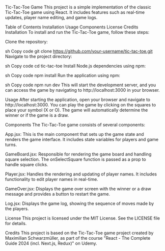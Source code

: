 Tic-Tac-Toe Game
This project is a simple implementation of the classic Tic-Tac-Toe game using React. It includes features such as real-time updates, player name editing, and game logs.

Table of Contents
Installation
Usage
Components
License
Credits
Installation
To install and run the Tic-Tac-Toe game, follow these steps:

Clone the repository:

sh
Copy code
git clone https://github.com/your-username/tic-tac-toe.git
Navigate to the project directory:

sh
Copy code
cd tic-tac-toe
Install Node.js dependencies using npm:

sh
Copy code
npm install
Run the application using npm:

sh
Copy code
npm run dev
This will start the development server, and you can access the game by navigating to http://localhost:3000 in your browser.

Usage
After starting the application, open your browser and navigate to http://localhost:3000. You can play the game by clicking on the squares to place your symbol (X or O). The game will automatically determine the winner or if the game is a draw.

Components
The Tic-Tac-Toe game consists of several components:

App.jsx: This is the main component that sets up the game state and renders the game interface. It includes state variables for players and game turns.

GameBoard.jsx: Responsible for rendering the game board and handling square selection. The onSelectSquare function is passed as a prop to handle square clicks.

Player.jsx: Handles the rendering and updating of player names. It includes functionality to edit player names in real-time.

GameOver.jsx: Displays the game over screen with the winner or a draw message and provides a button to restart the game.

Log.jsx: Displays the game log, showing the sequence of moves made by the players.

License
This project is licensed under the MIT License. See the LICENSE file for details.

Credits
This project is based on the Tic-Tac-Toe game project created by Maximilian Schwarzmüller, as part of the course "React - The Complete Guide 2024 (incl. Next.js, Redux)" on Udemy.
